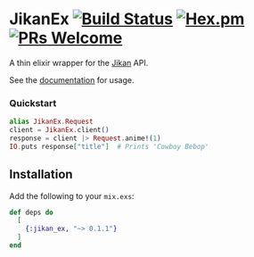 # JikanEx [![Build Status](https://travis-ci.org/seanbreckenridge/jikan_ex.svg?branch=master)](https://travis-ci.org/seanbreckenridge/jikan_ex) [![Hex.pm](http://img.shields.io/hexpm/v/jikan_ex.svg?style=flat)](https://hex.pm/packages/jikan_ex) [![PRs Welcome](https://img.shields.io/badge/PRs-welcome-brightgreen.svg?style=flat-square)](http://makeapullrequest.com)

A thin elixir wrapper for the [Jikan](https://github.com/jikan-me/jikan) API.

See the [documentation](https://hexdocs.pm/jikan_ex) for usage.

### Quickstart

```elixir
alias JikanEx.Request
client = JikanEx.client()
response = client |> Request.anime!(1)
IO.puts response["title"]  # Prints 'Cowboy Bebop'
```

## Installation

Add the following to your `mix.exs`:

```elixir
def deps do
  [
    {:jikan_ex, "~> 0.1.1"}
  ]
end
```
